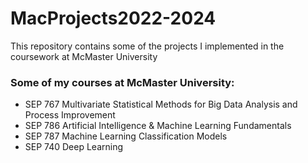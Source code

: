 # MacProjects2022-2024
This repository contains some of the projects I implemented in the coursework at McMaster University

### Some of my courses at McMaster University:
- SEP 767 Multivariate Statistical Methods for Big Data Analysis and Process Improvement
- SEP 786 Artificial Intelligence & Machine Learning Fundamentals 
- SEP 787 Machine Learning Classification Models
- SEP 740 Deep Learning
